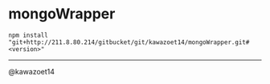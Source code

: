 mongoWrapper
===============

```
npm install "git+http://211.8.80.214/gitbucket/git/kawazoet14/mongoWrapper.git#<version>"
```

---------------

@kawazoet14

